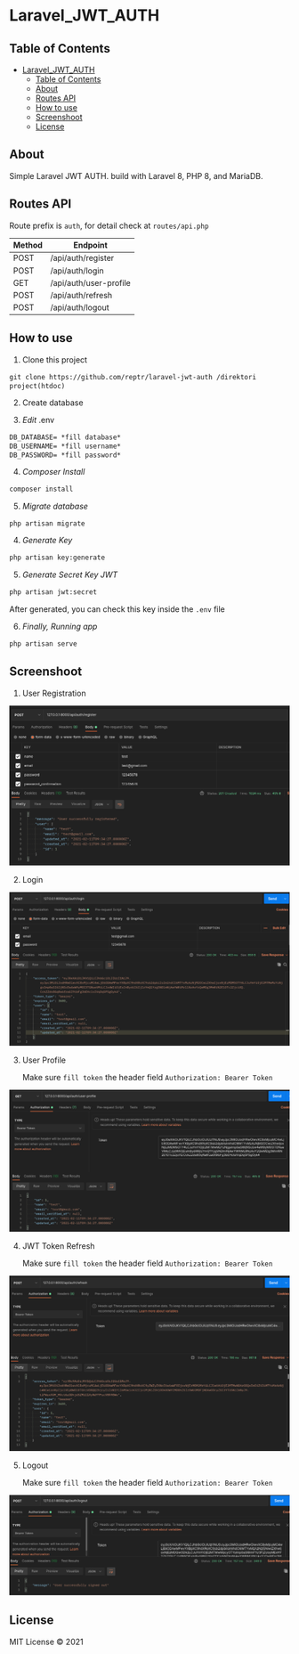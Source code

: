 # Laravel_JWT_AUTH

## Table of Contents
- [Laravel_JWT_AUTH](#laravel_jwt_auth)
  - [Table of Contents](#table-of-contents)
  - [About](#about)
  - [Routes API](#routes-api)
  - [How to use](#how-to-use)
  - [Screenshoot](#screenshoot)
  - [License](#license)

## About
Simple Laravel JWT AUTH. build with Laravel 8, PHP 8, and MariaDB.

## Routes API

Route prefix is `auth`, for detail check at `routes/api.php`

| Method  | Endpoint               |
|---------|------------------------|
| POST    | /api/auth/register     |
| POST    | /api/auth/login        |
| GET     | /api/auth/user-profile |
| POST    | /api/auth/refresh      |
| POST    | /api/auth/logout       |

## How to use

1. Clone this project
```
git clone https://github.com/reptr/laravel-jwt-auth /direktori project(htdoc)
```

2. Create database 

3. *Edit* .env
```
DB_DATABASE= *fill database*
DB_USERNAME= *fill username*
DB_PASSWORD= *fill password*
```

4. *Composer Install*
```sh
composer install
```

5. *Migrate database*
```sh
php artisan migrate
```

4. *Generate Key*
```sh
php artisan key:generate
```
5. *Generate Secret Key JWT*
```sh
php artisan jwt:secret
```
After generated, you can check this key inside the `.env` file

6. *Finally, Running app*
```sh
php artisan serve
```

## Screenshoot

1. User Registration

<img src="screenshoot/jwtAuthRegister.png">

2. Login

<img src="screenshoot/jwtAuthLogin.png">


3. User Profile

    Make sure `fill token` the header field `Authorization: Bearer Token`

<img src="screenshoot/jwtAuthUserProfile.png">


4. JWT Token Refresh

    Make sure `fill token` the header field `Authorization: Bearer Token`

<img src="screenshoot/jwtAuthRefresh.png">


5. Logout

    Make sure `fill token` the header field `Authorization: Bearer Token`

<img src="screenshoot/jwtAuthLogout.png">


## License

MIT License &copy; 2021
